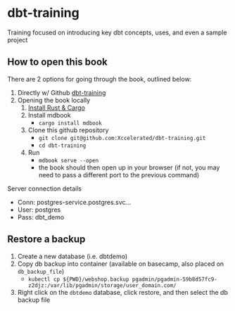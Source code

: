 # dbt-training

Training focused on introducing key dbt concepts, uses, and even a sample project

## How to open this book

There are 2 options for going through the book, outlined below:

1. Directly w/ Github [dbt-training](https://github.com/Xccelerated/dbt-training/blob/main/src/SUMMARY.md)
2. Opening the book locally
   1. [Install Rust & Cargo](https://doc.rust-lang.org/cargo/getting-started/installation.html#install-rust-and-cargo)
   2. Install mdbook
      - `cargo install mdbook`
   3. Clone this github repository
      - `git clone git@github.com:Xccelerated/dbt-training.git`
      - `cd dbt-training`
   4. Run
      - `mdbook serve --open`
      - the book should then open up in your browser (if not, you may need to pass a different port to the previous command)

Server connection details

- Conn: postgres-service.postgres.svc...
- User: postgres
- Pass: dbt_demo

## Restore a backup

1. Create a new database (i.e. dbtdemo)
2. Copy db backup into container (available on basecamp, also placed on `db_backup_file`)
    - `kubectl cp ${PWD}/webshop.backup pgadmin/pgadmin-59b8d57fc9-z2djz:/var/lib/pgadmin/storage/user_domain.com/`
3. Right click on the `dbtdemo` database, click restore, and then select the db backup file
